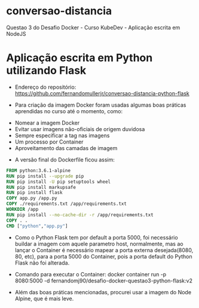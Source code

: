 # conversao-distancia
Questao 3 do Desafio Docker - Curso KubeDev - Aplicação escrita em NodeJS


# ########################################################################################################################################
# Aplicação escrita em Python utilizando Flask

- Endereço do repositório:
<https://github.com/fernandomullerjr/conversao-distancia-python-flask>

- Para criação da imagem Docker foram usadas algumas boas práticas aprendidas no curso até o momento, como:

* Nomear a imagem Docker
* Evitar usar imagens não-oficiais de origem duvidosa
* Sempre especificar a tag nas imagens
* Um processo por Container
* Aproveitamento das camadas de imagem

- A versão final do Dockerfile ficou assim:

~~~Dockerfile
FROM python:3.6.1-alpine
RUN pip install --upgrade pip
RUN pip install -U pip setuptools wheel
RUN pip install markupsafe
RUN pip install flask
COPY app.py /app.py
COPY ./requirements.txt /app/requirements.txt
WORKDIR /app
RUN pip install --no-cache-dir -r /app/requirements.txt
COPY . .
CMD ["python","app.py"]
~~~


- Como o Python Flask tem por default a porta 5000, foi necessário buildar a imagem com aquele parametro host, normalmente, mas ao lançar o Container é necessário mapear a porta externa desejada(8080, 80, etc), para a porta 5000 do Container, pois a porta default do Python Flask não foi alterada.

- Comando para executar o Container:
docker container run -p 8080:5000 -d fernandomj90/desafio-docker-questao3-python-flask:v2

- Além das boas práticas mencionadas, procurei usar a imagem do Node Alpine, que é mais leve.